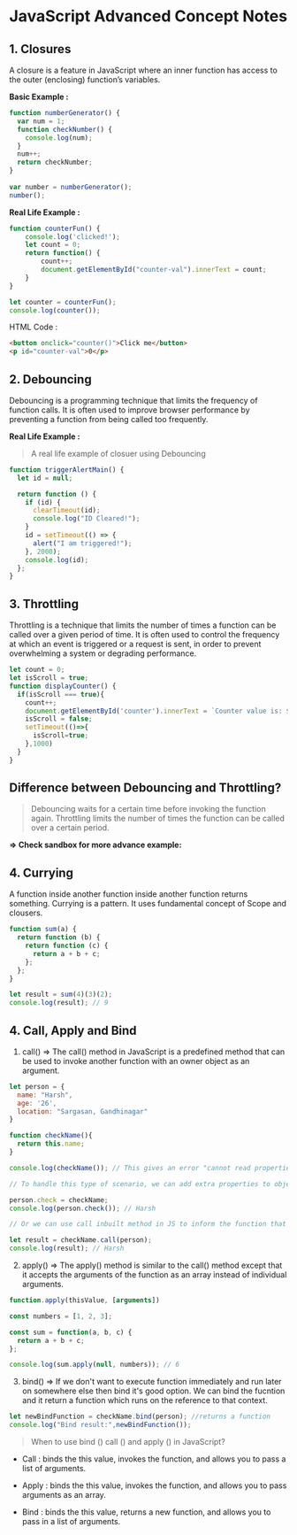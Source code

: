 # JavaScript Advanced Concept Notes

## 1. Closures

A closure is a feature in JavaScript where an inner function has access to the outer (enclosing) function’s variables.

**Basic Example :**

```js
function numberGenerator() {
  var num = 1;
  function checkNumber() { 
    console.log(num);
  }
  num++;
  return checkNumber;
}
 
var number = numberGenerator();
number(); 
```

**Real Life Example :**

``` js
function counterFun() {
    console.log('clicked!');
    let count = 0;
    return function() {
        count++;
        document.getElementById("counter-val").innerText = count;
    }
}

let counter = counterFun();
console.log(counter());
```
HTML Code :

```html
<button onclick="counter()">Click me</button>
<p id="counter-val">0</p>
```


## 2. Debouncing

Debouncing is a programming technique that limits the frequency of function calls. It is often used to improve browser performance by preventing a function from being called too frequently.

**Real Life Example :**
> A real life example of closuer using Debouncing

```js
function triggerAlertMain() {
  let id = null;

  return function () {
    if (id) {
      clearTimeout(id);
      console.log("ID Cleared!");
    }
    id = setTimeout(() => {
      alert("I am triggered!");
    }, 2000);
    console.log(id);
  };
}
```

## 3. Throttling

Throttling is a technique that limits the number of times a function can be called over a given period of time. It is often used to control the frequency at which an event is triggered or a request is sent, in order to prevent overwhelming a system or degrading performance.

``` js
let count = 0;
let isScroll = true;
function displayCounter() {
  if(isScroll === true){
    count++;
    document.getElementById('counter').innerText = `Counter value is: ${count}`;
    isScroll = false;
    setTimeout(()=>{
      isScroll=true;
    },1000)
  }
}
```
## Difference between Debouncing and Throttling?
> Debouncing waits for a certain time before invoking the function again. Throttling limits the number of times the function can be called over a certain period.

**=> Check sandbox for more advance example:** 


## 4. Currying

A function inside another function inside another function returns something.  Currying is a pattern. It uses fundamental concept of Scope and clousers.

```js
function sum(a) {
  return function (b) {
    return function (c) {
      return a + b + c;
    };
  };
}

let result = sum(4)(3)(2);
console.log(result); // 9
```

## 4. Call, Apply and Bind

1) call()
=> The call() method in JavaScript is a predefined method that can be used to invoke another function with an owner object as an argument.

```js
let person = {
  name: "Harsh",
  age: '26',
  location: "Sargasan, Gandhinagar"
}

function checkName(){
  return this.name;
}

console.log(checkName()); // This gives an error "cannot read properties of undefined (reading 'name')"

// To handle this type of scenario, we can add extra properties to object like this..

person.check = checkName;
console.log(person.check()); // Harsh

// Or we can use call inbuilt method in JS to inform the function that on which context it should run. Like this..

let result = checkName.call(person);
console.log(result); // Harsh

```

2. apply()
=> The apply() method is similar to the call() method except that it accepts the arguments of the function as an array instead of individual arguments.

```js
function.apply(thisValue, [arguments])
```

```js
const numbers = [1, 2, 3];

const sum = function(a, b, c) {
  return a + b + c;
};

console.log(sum.apply(null, numbers)); // 6
```


3. bind()
=> If we don't want to execute function immediately and run later on somewhere else then bind it's good option. We can bind the fucntion and it return a function which runs on the reference to that context.

```js
let newBindFunction = checkName.bind(person); //returns a function
console.log("Bind result:",newBindFunction());
```

> When to use bind () call () and apply () in JavaScript?

+ Call : binds the this value, invokes the function, and allows you to pass a list of arguments.

+ Apply : binds the this value, invokes the function, and allows you to pass arguments as an array.

+ Bind : binds the this value, returns a new function, and allows you to pass in a list of arguments.